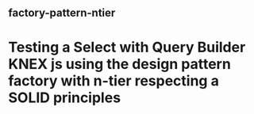 ## factory-pattern-ntier

# Testing a Select with Query Builder KNEX js using the design pattern factory with n-tier respecting a SOLID principles
